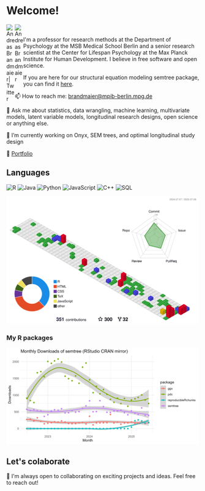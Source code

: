 # Welcome!

<a href="https://twitter.com/brandmaier">
<img align="left" alt="Andreas Brandmaier| Twitter" width="22px" src="https://cdn.jsdelivr.net/npm/simple-icons@v3/icons/twitter.svg" />
</a>
<a href="https://www.linkedin.com/in/andreas-brandmaier-a93a782a/">
<img align="left" alt="Andreas Brandmaier" width="22px" src="https://cdn.jsdelivr.net/npm/simple-icons@v3/icons/linkedin.svg" />
</a>

<p>&nbsp;</p>

I'm a professor for research methods at the Department of Psychology at the MSB Medical School Berlin and a senior research scientist at the Center for Lifespan Psychology at the Max Planck Institute for Human Development. I believe in free software and open science.

If you are here for our structural equation modeling semtree package, you can find it [here](https://github.com/brandmaier/semtree).

📫 How to reach me: brandmaier@mpib-berlin.mpg.de

💬 Ask me about statistics, data wrangling, machine learning, multivariate models, latent variable models, longitudinal research designs, open science or anything else.

🔭 I’m currently working on Onyx, SEM trees, and optimal longitudinal study design

📝 [Portfolio](https://www.brandmaier.de/)

## Languages

![R](https://img.shields.io/badge/-R-000?&logo=R)
![Java](https://img.shields.io/badge/-Java-000?&logo=Java&logoColor=007396)
![Python](https://img.shields.io/badge/-Python-000?&logo=Python)
![JavaScript](https://img.shields.io/badge/-JavaScript-000?&logo=JavaScript)
![C++](https://img.shields.io/badge/-C++-000?&logo=c%2b%2b&logoColor=00599C)
![SQL](https://img.shields.io/badge/-SQL-000?&logo=MySQL)

![](profile-3d-contrib/profile-gitblock.svg)

### My R packages

![](rpackage_downloads.png)

## Let's colaborate 

🚀 I'm always open to collaborating on exciting projects and ideas. Feel free to reach out!
